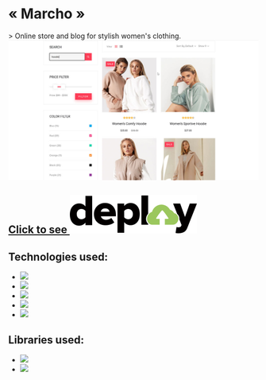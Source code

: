 ﻿<h1>« Marcho »</h1>
> Online store and blog for stylish women's clothing.
<a href="https://github.com/alienat3d/icons-for-github/blob/dev/screenshots/marcho.jpg" target="_blank">
  <img src="https://github.com/alienat3d/icons-for-github/blob/dev/screenshots/marcho-small.jpg" align="center" />
</a>

##  <a href="https://github.com/alienat3d/icons-for-github/blob/dev/screenshots/marcho.jpg" target="_blank">Click to see <img src="https://github.com/alienat3d/icons-for-github/blob/dev/deploy.svg" /></a>

## Technologies used:
* <img src="https://img.shields.io/badge/HTML5-slategray?logo=html5" />
* <img src="https://img.shields.io/badge/CSS3-slategray?logo=css3" />
* <img src="https://img.shields.io/badge/JavaScript-slategray?logo=javascript" />
* <img src="https://img.shields.io/badge/jQuery-slategray?logo=jquery" />
* <img src="https://img.shields.io/badge/Gulp-slategray?logo=gulp" />

## Libraries used:

* <a href="https://www.npmjs.com/package/gulp-nunjucks-render" target="_blank"><img src="https://img.shields.io/badge/Nunjucks-slategray?logo=nunjucks" /></a>
* <a href="https://www.npmjs.com/package/gulp-nunjucks-render" target="_blank"><img src="https://img.shields.io/badge/Nunjucks-slategray?logo=nunjucks" /></a>